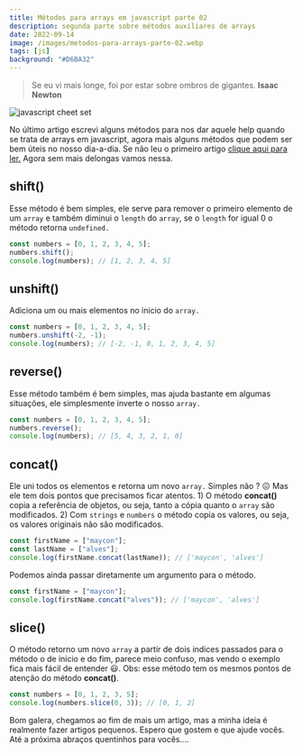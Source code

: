 ```yaml
---
title: Métodos para arrays em javascript parte 02
description: segunda parte sobre métodos auxiliares de arrays
date: 2022-09-14
image: /images/metodos-para-arrays-parte-02.webp
tags: [js]
background: "#D6BA32"
---
```


> Se eu vi mais longe, foi por estar sobre ombros de gigantes. **Isaac Newton**

![javascript cheet set](/images/metodos-para-arrays-parte-02.webp)

No último artigo escrevi alguns métodos para nos dar aquele help quando se trata de arrays em javascript, agora mais alguns métodos que podem ser bem úteis no nosso dia-a-dia. Se não leu o primeiro artigo [clique aqui para ler.](https://mayconbalves.com.br/m%C3%A9todos-para-arrays-em-javascript-%E2%80%94-parte-01/) Agora sem mais delongas vamos nessa.

## shift()

Esse método é bem simples, ele serve para remover o primeiro elemento de um `array` e também diminui o `length` do `array`, se o `length` for igual 0 o método retorna `undefined.`

```javascript
const numbers = [0, 1, 2, 3, 4, 5];
numbers.shift();
console.log(numbers); // [1, 2, 3, 4, 5]
```

## unshift()

Adiciona um ou mais elementos no inicio do `array.`

```javascript
const numbers = [0, 1, 2, 3, 4, 5];
numbers.unshift(-2, -1);
console.log(numbers); // [-2, -1, 0, 1, 2, 3, 4, 5]
```

## reverse()

Esse método também é bem simples, mas ajuda bastante em algumas situações, ele simplesmente inverte o nosso `array.`

```javascript
const numbers = [0, 1, 2, 3, 4, 5];
numbers.reverse();
console.log(numbers); // [5, 4, 3, 2, 1, 0]
```

## concat()

Ele uni todos os elementos e retorna um novo `array.` Simples não ? 😖 Mas ele tem dois pontos que precisamos ficar atentos. 1) O método **concat()** copia a referência de objetos, ou seja, tanto a cópia quanto o `array` são modificados. 2) Com `strings` e `numbers` o método copia os valores, ou seja, os valores originais não são modificados.

```javascript
const firstName = ["maycon"];
const lastName = ["alves"];
console.log(firstName.concat(lastName)); // ['maycon', 'alves']
```

Podemos ainda passar diretamente um argumento para o método.

```javascript
const firstName = ["maycon"];
console.log(firstName.concat("alves")); // ['maycon', 'alves']
```

## slice()

O método retorno um novo `array` a partir de dois indices passados para o método o de inicio e do fim, parece meio confuso, mas vendo o exemplo fica mais fácil de entender 😃. Obs: esse método tem os mesmos pontos de atenção do método **concat()**.

```javascript
const numbers = [0, 1, 2, 3, 5];
console.log(numbers.slice(0, 3)); // [0, 1, 2]
```

Bom galera, chegamos ao fim de mais um artigo, mas a minha ideia é realmente fazer artigos pequenos. Espero que gostem e que ajude vocês. Até a próxima abraços quentinhos para vocês….
